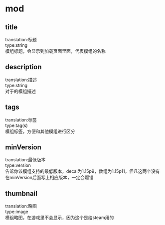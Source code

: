 # mod
## title
translation:标题
<br>type:string
<br>模组标题，会显示到加载页面里面，代表模组的名称
## description
translation:描述
<br>type:string
<br>对于的模组描述
## tags
translation:标签
<br>type:tag(s)
<br>模组标签，方便和其他模组进行区分
## minVersion
translation:最低版本
<br>type:version
<br>告诉你该模组支持的最低版本，decal为1.15p9，数组为1.15p11，但凡这两个没有在minVersion后面写上相应版本，一定会爆错
## thumbnail
translation:略图
<br>type:image
<br>模组略图，在游戏里不会显示，因为这个是给steam用的
